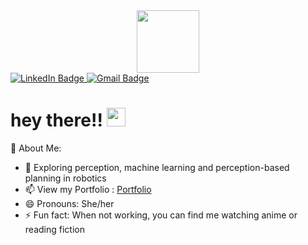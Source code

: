 
<div id="header" align="center">
  <img src="https://giphy.com/embed/WIQ0N0OUvei1OW1h9Z" width="100"/>
</div>

<div id="badges">
  <a href="https://www.linkedin.com/in/shubhrika-maurya">
    <img src="https://img.shields.io/badge/LinkedIn-blue?style=for-the-badge&logo=linkedin&logoColor=white" alt="LinkedIn Badge"/>
  </a>
  <a href="mailto:mshubhi223@gmail.com">
    <img src="https://img.shields.io/badge/Gmail-D14836?style=for-the-badge&logo=gmail&logoColor=white" alt="Gmail Badge"/>
  </a>
</div>

<h1>
  hey there!!
  <img src="https://media.giphy.com/media/hvRJCLFzcasrR4ia7z/giphy.gif" width="30px"/>
</h1>

🔭 About Me:
- 🌱 Exploring perception, machine learning and perception-based planning in robotics
- 📫 View my Portfolio : <a href="URL_REDIRECT" src="https://mushu1x.github.io/index.html#cta" height="100" /> Portfolio </a>
- 😄 Pronouns: She/her
- ⚡ Fun fact: When not working, you can find me watching anime or reading fiction




